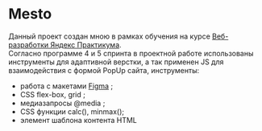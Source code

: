 # Mesto

Данный проект создан мною в рамках обучения на курсе [Веб-разработки Яндекс Практикума](https://practicum.yandex.ru/web/).\
Согласно программе 4 и 5 спринта в проектной работе использованы инструменты для адаптивной верстки, а так применен JS для взаимодействия с формой PopUp сайта, инструменты:
* работа с макетами [Figma](https://www.figma.com) ;
* CSS flex-box, grid ;
* медиазапросы @media ;
* CSS функции calc(), minmax();
* элемент шаблона контента HTML <template>;
* JS variables, function;
* JS array и методы работы с массивами forEach;
Проект оформлен согласно файловой структуре [БЭМ Nested](https://ru.bem.info/methodology/).\
Вы можете посмотреть что получилось https://tanyasimonova.github.io/mesto/
